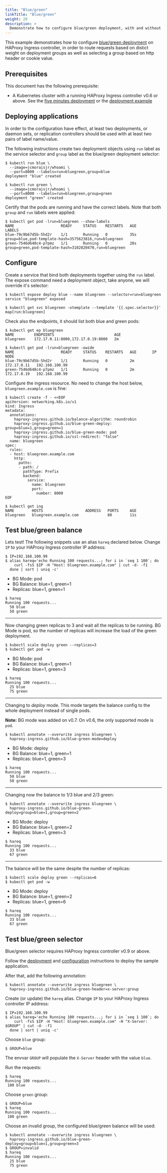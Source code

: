 ```yaml
---
title: "Blue/green"
linkTitle: "Blue/green"
weight: 20
description: >
  Demonstrate how to configure blue/green deployment, with and without header or cookie selection.
---
```


This example demonstrates how to configure
[blue/green deployment](https://www.martinfowler.com/bliki/BlueGreenDeployment.html)
on HAProxy Ingress controller, in order to route requests based on distict weight on
deployment groups as well as selecting a group based on http header or cookie value.

## Prerequisites

This document has the following prerequisite:

* A Kubernetes cluster with a running HAProxy Ingress controller v0.6 or above.
See the [five minutes deployment](https://github.com/jcmoraisjr/haproxy-ingress/tree/master/examples/setup-cluster.md#five-minutes-deployment)
or the [deployment example](https://github.com/jcmoraisjr/haproxy-ingress/tree/master/examples/deployment)

## Deploying applications

In order to the configuration have effect, at least two deployments, or daemon sets, or replication
controllers should be used with at least two pairs of label name/value.

The following instructions create two deployment objects using `run` label as the service selector
and `group` label as the blue/green deployment selector:

```
$ kubectl run blue \
  --image=jcmoraisjr/whoami \
  --port=8000 --labels=run=bluegreen,group=blue
deployment "blue" created

$ kubectl run green \
  --image=jcmoraisjr/whoami \
  --port=8000 --labels=run=bluegreen,group=green
deployment "green" created
```

Certify that the pods are running and have the correct labels. Note that both `group` and `run`
labels were applied:

```
$ kubectl get pod -lrun=bluegreen --show-labels
NAME                     READY     STATUS    RESTARTS   AGE       LABELS
blue-79c9b67d5b-5hd2r    1/1       Running   0          35s       group=blue,pod-template-hash=3575623816,run=bluegreen
green-7546d648c4-p7pmz   1/1       Running   0          28s       group=green,pod-template-hash=3102820470,run=bluegreen
```

## Configure

Create a service that bind both deployments together using the `run` label. The expose command need
a deployment object, take anyone, we will override it's selector:

```
$ kubectl expose deploy blue --name bluegreen --selector=run=bluegreen
service "bluegreen" exposed

$ kubectl get svc bluegreen -otemplate --template '{{.spec.selector}}'
map[run:bluegreen]
```

Check also the endpoints, it should list both blue and green pods:

```
$ kubectl get ep bluegreen
NAME         ENDPOINTS                           AGE
bluegreen    172.17.0.11:8000,172.17.0.19:8000   2m

$ kubectl get pod -lrun=bluegreen -owide
NAME                     READY     STATUS    RESTARTS   AGE       IP            NODE
blue-79c9b67d5b-5hd2r    1/1       Running   0          2m        172.17.0.11   192.168.100.99
green-7546d648c4-p7pmz   1/1       Running   0          2m        172.17.0.19   192.168.100.99
```

Configure the ingress resource. No need to change the host below, `bluegreen.example.com` is fine:

```
$ kubectl create -f - <<EOF
apiVersion: networking.k8s.io/v1
kind: Ingress
metadata:
  annotations:
    haproxy-ingress.github.io/balance-algorithm: roundrobin
    haproxy-ingress.github.io/blue-green-deploy: group=blue=1,group=green=1
    haproxy-ingress.github.io/blue-green-mode: pod
    haproxy-ingress.github.io/ssl-redirect: "false"
  name: bluegreen
spec:
  rules:
  - host: bluegreen.example.com
    http:
      paths:
      - path: /
        pathType: Prefix
        backend:
          service:
            name: bluegreen
            port:
              number: 8000
EOF
```

```
$ kubectl get ing
NAME        HOSTS                   ADDRESS   PORTS     AGE
bluegreen   bluegreen.example.com             80        11s
```

## Test blue/green balance

Lets test! The following snippets use an alias `hareq` declared below.
Change `IP` to your HAProxy Ingress controller IP address:

```
$ IP=192.168.100.99
$ alias hareq='echo Running 100 requests...; for i in `seq 1 100`; do
    curl -fsS $IP -H "Host: bluegreen.example.com" | cut -d- -f1
  done | sort | uniq -c'
```

* BG Mode: pod
* BG Balance: blue=1, green=1
* Replicas: blue=1, green=1

```
$ hareq
Running 100 requests...
  50 blue
  50 green
```

---

Now changing green replicas to 3 and wait all the replicas to be running.
BG Mode is pod, so the number of replicas will increase the load of the green deployment.

```
$ kubectl scale deploy green --replicas=3
$ kubectl get pod -w
```

* BG Mode: pod
* BG Balance: blue=1, green=1
* Replicas: blue=1, green=3

```
$ hareq
Running 100 requests...
  25 blue
  75 green
```

---

Changing to *deploy* mode. This mode targets the balance config to the whole deployment
instead of single pods.

**Note:** BG mode was added on v0.7. On v0.6, the only supported mode is `pod`.

```
$ kubectl annotate --overwrite ingress bluegreen \
  haproxy-ingress.github.io/blue-green-mode=deploy
```

* BG Mode: deploy
* BG Balance: blue=1, green=1
* Replicas: blue=1, green=3

```
$ hareq
Running 100 requests...
  50 blue
  50 green
```

---

Changing now the balance to 1/3 blue and 2/3 green:

```
$ kubectl annotate --overwrite ingress bluegreen \
  haproxy-ingress.github.io/blue-green-deploy=group=blue=1,group=green=2
```

* BG Mode: deploy
* BG Balance: blue=1, green=2
* Replicas: blue=1, green=3

```
$ hareq
Running 100 requests...
  33 blue
  67 green
```

---

The balance will be the same despite the number of replicas:

```
$ kubectl scale deploy green --replicas=6
$ kubectl get pod -w
```

* BG Mode: deploy
* BG Balance: blue=1, green=2
* Replicas: blue=1, green=6

```
$ hareq
Running 100 requests...
  33 blue
  67 green
```

## Test blue/green selector

Blue/green selector requires HAProxy Ingress controller v0.9 or above.

Follow the [deployment](#deploying-applications) and [configuration](#configure)
instructions to deploy the sample application.

After that, add the following annotation:

```
$ kubectl annotate --overwrite ingress bluegreen \
  haproxy-ingress.github.io/blue-green-header=x-server:group
```

Create (or update) the `hareq` alias. Change `IP` to your HAProxy Ingress controller
IP address:

```
$ IP=192.168.100.99
$ alias hareq='echo Running 100 requests...; for i in `seq 1 100`; do
    curl -fsS $IP -H "Host: bluegreen.example.com" -H "X-Server: $GROUP" | cut -d- -f1
  done | sort | uniq -c'
```

Choose `blue` group:

```
$ GROUP=blue
```

The envvar `GROUP` will populate the `X-Server` header with the value `blue`.

Run the requests:

```
$ hareq
Running 100 requests...
 100 blue
```

Choose `green` group:

```
$ GROUP=blue
$ hareq
Running 100 requests...
 100 green
```

Choose an invalid group, the configured blue/green balance will be used:

```
$ kubectl annotate --overwrite ingress bluegreen \
  haproxy-ingress.github.io/blue-green-deploy=group=blue=1,group=green=3
$ GROUP=invalid
$ hareq
Running 100 requests...
  25 blue
  75 green
```
